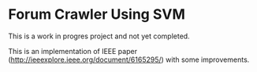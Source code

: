 # Forum Crawler Using SVM

This is a work in progres project and not yet completed.

This is an implementation of IEEE paper (http://ieeexplore.ieee.org/document/6165295/) with some improvements. 
